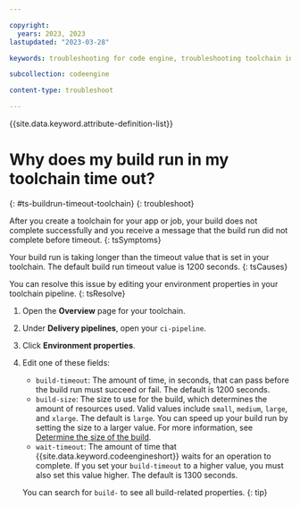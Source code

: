 ```yaml
---

copyright:
  years: 2023, 2023
lastupdated: "2023-03-28"

keywords: troubleshooting for code engine, troubleshooting toolchain in code engine, tips for toolchain in code engine, deubbing toolchain in code engine, toolchain and code engine

subcollection: codeengine

content-type: troubleshoot

---
```


{{site.data.keyword.attribute-definition-list}}

# Why does my build run in my toolchain time out?
{: #ts-buildrun-timeout-toolchain}
{: troubleshoot}

After you create a toolchain for your app or job, your build does not complete successfully and you receive a message that the build run did not complete before timeout.
{: tsSymptoms}

Your build run is taking longer than the timeout value that is set in your toolchain. The default build run timeout value is 1200 seconds. 
{: tsCauses}

You can resolve this issue by editing your environment properties in your toolchain pipeline.
{: tsResolve}
  
1. Open the **Overview** page for your toolchain.
2. Under **Delivery pipelines**, open your `ci-pipeline`.
3. Click **Environment properties**.
4. Edit one of these fields:

    - `build-timeout`: The amount of time, in seconds, that can pass before the build run must succeed or fail. The default is 1200 seconds.
    - `build-size`: The size to use for the build, which determines the amount of resources used. Valid values include `small`, `medium`, `large`, and `xlarge`. The default is `large`. You can speed up your build run by setting the size to a larger value. For more information, see [Determine the size of the build](/docs/codeengine?topic=codeengine-plan-build#build-size).
    - `wait-timeout`: The amount of time that {{site.data.keyword.codeengineshort}} waits for an operation to complete. If you set your `build-timeout` to a higher value, you must also set this value higher. The default is 1300 seconds.
  
    You can search for `build-` to see all build-related properties.
    {: tip} 
  

  
